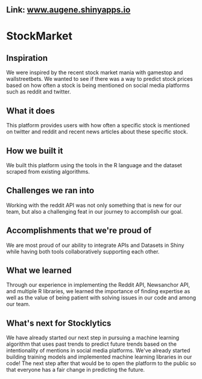 ## Link: www.augene.shinyapps.io
# StockMarket
## Inspiration
We were inspired by the recent stock market mania with gamestop and wallstreetbets. We wanted to see if there was a way to predict stock prices based on how often a stock is being mentioned on social media platforms such as reddit and twitter. 

## What it does
This platform provides users with how often a specific stock is mentioned on twitter and reddit and recent news articles about these specific stock. 

## How we built it
We built this platform using the tools in the R language and the dataset scraped from existing algorithms.  

## Challenges we ran into
Working with the reddit API was not only something that is new for our team, but also a challenging feat in our journey to accomplish our goal.

## Accomplishments that we're proud of
We are most proud of our ability to integrate APIs and Datasets in Shiny while having both tools collaboratively supporting each other.

## What we learned
Through our experience in implementing the Reddit API, Newsanchor API, and multiple R libraries, we learned the importance of finding expertise as well as the value of being patient with solving issues in our code and among our team.

## What's next for Stocklytics
We have already started our next step in pursuing a machine learning algorithm that uses past trends to predict future trends based on the intentionality of mentions in social media platforms. We've already started building training models and implemented machine learning libraries in our code! The next step after that would be to open the platform to the public so that everyone has a fair change in predicting the future. 

